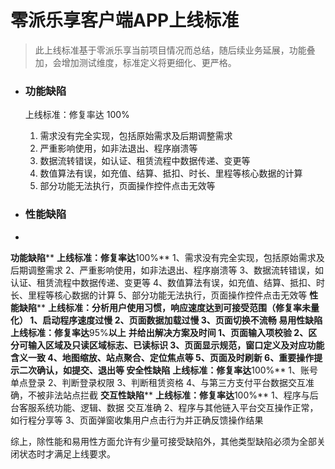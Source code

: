 # 零派乐享客户端APP上线标准

> 此上线标准基于零派乐享当前项目情况而总结，随后续业务延展，功能叠加，会增加测试维度，标准定义将更细化、更严格。



* ### 功能缺陷

  上线标准：修复率达 100%

  1. 需求没有完全实现，包括原始需求及后期调整需求
  2. 严重影响使用，如非法退出、程序崩溃等
  3. 数据流转错误，如认证、租赁流程中数据传递、变更等
  4. 数值算法有误，如充值、结算、抵扣、时长、里程等核心数据的计算
  5. 部分功能无法执行，页面操作控件点击无效等

* ### 性能缺陷

* ​






**功能缺陷**** ****上线标准：修复率达****100%**
1、需求没有完全实现，包括原始需求及后期调整需求
2、严重影响使用，如非法退出、程序崩溃等
3、数据流转错误，如认证、租赁流程中数据传递、变更等
4、数值算法有误，如充值、结算、抵扣、时长、里程等核心数据的计算
5、部分功能无法执行，页面操作控件点击无效等
**性能缺陷**** ****上线标准：分析用户使用习惯，响应速度达到可接受范围（修复率未量化）**
1、启动程序速度过慢
2、页面数据加载过慢
3、页面切换不流畅
**易用性缺陷**** ****上线标准：修复率达****95%****以上**** ****并给出解决方案及时间**
1、页面输入项校验
2、区分可输入区域及只读区域标志、已读标识
3、页面显示规范，窗口定义及对应功能含义一致
4、地图缩放、站点聚合、定位焦点等
5、页面及时刷新
6、重要操作提示二次确认，如提交、退出等
**安全性缺陷**** ****上线标准：修复率达****100%**
1、账号单点登录
2、判断登录权限
3、判断租赁资格
4、与第三方支付平台数据交互准确，不被非法站点拦截
**交互性缺陷**** ****上线标准：修复率达****100%**
1、程序与后台客服系统功能、逻辑、数据 交互准确
2、程序与其他链入平台交互操作正常，如行程分享等
3、页面弹窗收集用户点击行为并正确反馈操作结果

综上，除性能和易用性方面允许有少量可接受缺陷外，其他类型缺陷必须为全部关闭状态时才满足上线要求。